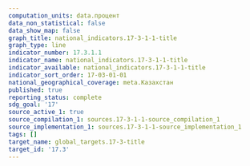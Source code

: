 ```yaml
---
computation_units: data.процент
data_non_statistical: false
data_show_map: false
graph_title: national_indicators.17-3-1-1-title
graph_type: line
indicator_number: 17.3.1.1
indicator_name: national_indicators.17-3-1-1-title
indicator_available: national_indicators.17-3-1-1-title
indicator_sort_order: 17-03-01-01
national_geographical_coverage: meta.Казахстан
published: true
reporting_status: complete
sdg_goal: '17'
source_active_1: true
source_compilation_1: sources.17-3-1-1-source_compilation_1
source_implementation_1: sources.17-3-1-1-source_implementation_1
tags: []
target_name: global_targets.17-3-title
target_id: '17.3'
---
```

